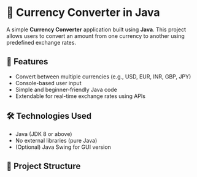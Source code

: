 # 💱 Currency Converter in Java

A simple **Currency Converter** application built using **Java**. This project allows users to convert an amount from one currency to another using predefined exchange rates.

## 🚀 Features

- Convert between multiple currencies (e.g., USD, EUR, INR, GBP, JPY)
- Console-based user input
- Simple and beginner-friendly Java code
- Extendable for real-time exchange rates using APIs

## 🛠️ Technologies Used

- Java (JDK 8 or above)
- No external libraries (pure Java)
- (Optional) Java Swing for GUI version

## 📂 Project Structure


